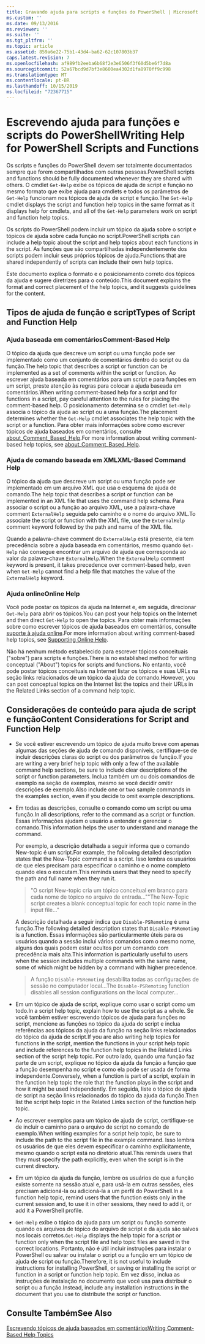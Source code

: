 ```yaml
---
title: Gravando ajuda para scripts e funções do PowerShell | Microsoft Docs
ms.custom: ''
ms.date: 09/13/2016
ms.reviewer: ''
ms.suite: ''
ms.tgt_pltfrm: ''
ms.topic: article
ms.assetid: 859a6e22-75b1-43d4-ba62-62c107803b37
caps.latest.revision: 7
ms.openlocfilehash: af989fb2eeba6b68f2e3e6506f3f60d5be6f7d8a
ms.sourcegitcommit: 52a67bcd9d7bf3e8600ea4302d1fa8970ff9c998
ms.translationtype: MT
ms.contentlocale: pt-BR
ms.lasthandoff: 10/15/2019
ms.locfileid: "72367715"
---
```

# <a name="writing-help-for-powershell-scripts-and-functions"></a><span data-ttu-id="9c0fc-102">Escrevendo ajuda para funções e scripts do PowerShell</span><span class="sxs-lookup"><span data-stu-id="9c0fc-102">Writing Help for PowerShell Scripts and Functions</span></span>

<span data-ttu-id="9c0fc-103">Os scripts e funções do PowerShell devem ser totalmente documentados sempre que forem compartilhados com outras pessoas.</span><span class="sxs-lookup"><span data-stu-id="9c0fc-103">PowerShell scripts and functions should be fully documented whenever they are shared with others.</span></span>
<span data-ttu-id="9c0fc-104">O cmdlet `Get-Help` exibe os tópicos de ajuda de script e função no mesmo formato que exibe ajuda para cmdlets e todos os parâmetros de `Get-Help` funcionam nos tópicos de ajuda de script e função.</span><span class="sxs-lookup"><span data-stu-id="9c0fc-104">The `Get-Help` cmdlet displays the script and function help topics in the same format as it displays help for cmdlets, and all of the `Get-Help` parameters work on script and function help topics.</span></span>

<span data-ttu-id="9c0fc-105">Os scripts do PowerShell podem incluir um tópico da ajuda sobre o script e tópicos de ajuda sobre cada função no script.</span><span class="sxs-lookup"><span data-stu-id="9c0fc-105">PowerShell scripts can include a help topic about the script and help topics about each functions in the script.</span></span>
<span data-ttu-id="9c0fc-106">As funções que são compartilhadas independentemente dos scripts podem incluir seus próprios tópicos de ajuda.</span><span class="sxs-lookup"><span data-stu-id="9c0fc-106">Functions that are shared independently of scripts can include their own help topics.</span></span>

<span data-ttu-id="9c0fc-107">Este documento explica o formato e o posicionamento correto dos tópicos da ajuda e sugere diretrizes para o conteúdo.</span><span class="sxs-lookup"><span data-stu-id="9c0fc-107">This document explains the format and correct placement of the help topics, and it suggests guidelines for the content.</span></span>

## <a name="types-of-script-and-function-help"></a><span data-ttu-id="9c0fc-108">Tipos de ajuda de função e script</span><span class="sxs-lookup"><span data-stu-id="9c0fc-108">Types of Script and Function Help</span></span>

### <a name="comment-based-help"></a><span data-ttu-id="9c0fc-109">Ajuda baseada em comentários</span><span class="sxs-lookup"><span data-stu-id="9c0fc-109">Comment-Based Help</span></span>
<span data-ttu-id="9c0fc-110">O tópico da ajuda que descreve um script ou uma função pode ser implementado como um conjunto de comentários dentro do script ou da função.</span><span class="sxs-lookup"><span data-stu-id="9c0fc-110">The help topic that describes a script or function can be implemented as a set of comments within the script or function.</span></span>
<span data-ttu-id="9c0fc-111">Ao escrever ajuda baseada em comentários para um script e para funções em um script, preste atenção às regras para colocar a ajuda baseada em comentários.</span><span class="sxs-lookup"><span data-stu-id="9c0fc-111">When writing comment-based help for a script and for functions in a script, pay careful attention to the rules for placing the comment-based help.</span></span>
<span data-ttu-id="9c0fc-112">O posicionamento determina se o cmdlet `Get-Help` associa o tópico da ajuda ao script ou a uma função.</span><span class="sxs-lookup"><span data-stu-id="9c0fc-112">The placement determines whether the `Get-Help` cmdlet associates the help topic with the script or a function.</span></span>
<span data-ttu-id="9c0fc-113">Para obter mais informações sobre como escrever tópicos de ajuda baseados em comentários, consulte [about_Comment_Based_Help](/powershell/module/microsoft.powershell.core/about/about_comment_based_help).</span><span class="sxs-lookup"><span data-stu-id="9c0fc-113">For more information about writing comment-based help topics, see [about_Comment_Based_Help](/powershell/module/microsoft.powershell.core/about/about_comment_based_help).</span></span>

### <a name="xml-based-command-help"></a><span data-ttu-id="9c0fc-114">Ajuda de comando baseada em XML</span><span class="sxs-lookup"><span data-stu-id="9c0fc-114">XML-Based Command Help</span></span>
<span data-ttu-id="9c0fc-115">O tópico da ajuda que descreve um script ou uma função pode ser implementado em um arquivo XML que usa o esquema de ajuda de comando.</span><span class="sxs-lookup"><span data-stu-id="9c0fc-115">The help topic that describes a script or function can be implemented in an XML file that uses the command help schema.</span></span>
<span data-ttu-id="9c0fc-116">Para associar o script ou a função ao arquivo XML, use a palavra-chave comment `ExternalHelp` seguida pelo caminho e o nome do arquivo XML.</span><span class="sxs-lookup"><span data-stu-id="9c0fc-116">To associate the script or function with the XML file, use the `ExternalHelp` comment keyword followed by the path and name of the XML file.</span></span>

<span data-ttu-id="9c0fc-117">Quando a palavra-chave comment do `ExternalHelp` está presente, ela tem precedência sobre a ajuda baseada em comentários, mesmo quando `Get-Help` não consegue encontrar um arquivo de ajuda que corresponda ao valor da palavra-chave `ExternalHelp`.</span><span class="sxs-lookup"><span data-stu-id="9c0fc-117">When the `ExternalHelp` comment keyword is present, it takes precedence over comment-based help, even when `Get-Help` cannot find a help file that matches the value of the `ExternalHelp` keyword.</span></span>

### <a name="online-help"></a><span data-ttu-id="9c0fc-118">Ajuda online</span><span class="sxs-lookup"><span data-stu-id="9c0fc-118">Online Help</span></span>
<span data-ttu-id="9c0fc-119">Você pode postar os tópicos da ajuda na Internet e, em seguida, direcionar `Get-Help` para abrir os tópicos.</span><span class="sxs-lookup"><span data-stu-id="9c0fc-119">You can post your help topics on the Internet and then direct `Get-Help` to open the topics.</span></span>
<span data-ttu-id="9c0fc-120">Para obter mais informações sobre como escrever tópicos de ajuda baseados em comentários, consulte [suporte à ajuda online](../module/supporting-online-help.md).</span><span class="sxs-lookup"><span data-stu-id="9c0fc-120">For more information about writing comment-based help topics, see [Supporting Online Help](../module/supporting-online-help.md).</span></span>

<span data-ttu-id="9c0fc-121">Não há nenhum método estabelecido para escrever tópicos conceituais ("sobre") para scripts e funções.</span><span class="sxs-lookup"><span data-stu-id="9c0fc-121">There is no established method for writing conceptual ("About") topics for scripts and functions.</span></span>
<span data-ttu-id="9c0fc-122">No entanto, você pode postar tópicos conceituais na Internet listar os tópicos e suas URLs na seção links relacionados de um tópico da ajuda de comando.</span><span class="sxs-lookup"><span data-stu-id="9c0fc-122">However, you can post conceptual topics on the Internet list the topics and their URLs in the Related Links section of a command help topic.</span></span>

## <a name="content-considerations-for-script-and-function-help"></a><span data-ttu-id="9c0fc-123">Considerações de conteúdo para ajuda de script e função</span><span class="sxs-lookup"><span data-stu-id="9c0fc-123">Content Considerations for Script and Function Help</span></span>

- <span data-ttu-id="9c0fc-124">Se você estiver escrevendo um tópico de ajuda muito breve com apenas algumas das seções de ajuda de comando disponíveis, certifique-se de incluir descrições claras do script ou dos parâmetros de função.</span><span class="sxs-lookup"><span data-stu-id="9c0fc-124">If you are writing a very brief help topic with only a few of the available command help sections, be sure to include clear descriptions of the script or function parameters.</span></span> <span data-ttu-id="9c0fc-125">Inclua também um ou dois comandos de exemplo na seção de exemplos, mesmo se você decidir omitir descrições de exemplo.</span><span class="sxs-lookup"><span data-stu-id="9c0fc-125">Also include one or two sample commands in the examples section, even if you decide to omit example descriptions.</span></span>

- <span data-ttu-id="9c0fc-126">Em todas as descrições, consulte o comando como um script ou uma função.</span><span class="sxs-lookup"><span data-stu-id="9c0fc-126">In all descriptions, refer to the command as a script or function.</span></span> <span data-ttu-id="9c0fc-127">Essas informações ajudam o usuário a entender e gerenciar o comando.</span><span class="sxs-lookup"><span data-stu-id="9c0fc-127">This information helps the user to understand and manage the command.</span></span>

  <span data-ttu-id="9c0fc-128">Por exemplo, a descrição detalhada a seguir informa que o comando New-topic é um script.</span><span class="sxs-lookup"><span data-stu-id="9c0fc-128">For example, the following detailed description states that the New-Topic command is a script.</span></span> <span data-ttu-id="9c0fc-129">Isso lembra os usuários de que eles precisam para especificar o caminho e o nome completo quando eles o executam.</span><span class="sxs-lookup"><span data-stu-id="9c0fc-129">This reminds users that they need to specify the path and full name when they run it.</span></span>

  > <span data-ttu-id="9c0fc-130">"O script New-topic cria um tópico conceitual em branco para cada nome de tópico no arquivo de entrada..."</span><span class="sxs-lookup"><span data-stu-id="9c0fc-130">"The New-Topic script creates a blank conceptual topic for each topic name in the input file..."</span></span>

  <span data-ttu-id="9c0fc-131">A descrição detalhada a seguir indica que `Disable-PSRemoting` é uma função.</span><span class="sxs-lookup"><span data-stu-id="9c0fc-131">The following detailed description states that `Disable-PSRemoting` is a function.</span></span> <span data-ttu-id="9c0fc-132">Essas informações são particularmente úteis para os usuários quando a sessão inclui vários comandos com o mesmo nome, alguns dos quais podem estar ocultos por um comando com precedência mais alta.</span><span class="sxs-lookup"><span data-stu-id="9c0fc-132">This information is particularly useful to users when the session includes multiple commands with the same name, some of which might be hidden by a command with higher precedence.</span></span>

  > <span data-ttu-id="9c0fc-133">A função `Disable-PSRemoting` desabilita todas as configurações de sessão no computador local...</span><span class="sxs-lookup"><span data-stu-id="9c0fc-133">The `Disable-PSRemoting` function disables all session configurations on the local computer...</span></span>

- <span data-ttu-id="9c0fc-134">Em um tópico de ajuda de script, explique como usar o script como um todo.</span><span class="sxs-lookup"><span data-stu-id="9c0fc-134">In a script help topic, explain how to use the script as a whole.</span></span> <span data-ttu-id="9c0fc-135">Se você também estiver escrevendo tópicos de ajuda para funções no script, mencione as funções no tópico da ajuda do script e inclua referências aos tópicos da ajuda da função na seção links relacionados do tópico da ajuda de script.</span><span class="sxs-lookup"><span data-stu-id="9c0fc-135">If you are also writing help topics for functions in the script, mention the functions in your script help topic and include references to the function help topics in the Related Links section of the script help topic.</span></span> <span data-ttu-id="9c0fc-136">Por outro lado, quando uma função faz parte de um script, explique no tópico da ajuda da função a função que a função desempenha no script e como ela pode ser usada de forma independente.</span><span class="sxs-lookup"><span data-stu-id="9c0fc-136">Conversely, when a function is part of a script, explain in the function help topic the role that the function plays in the script and how it might be used independently.</span></span> <span data-ttu-id="9c0fc-137">Em seguida, liste o tópico de ajuda de script na seção links relacionados do tópico da ajuda da função.</span><span class="sxs-lookup"><span data-stu-id="9c0fc-137">Then list the script help topic in the Related Links section of the function help topic.</span></span>

- <span data-ttu-id="9c0fc-138">Ao escrever exemplos para um tópico de ajuda de script, certifique-se de incluir o caminho para o arquivo de script no comando de exemplo.</span><span class="sxs-lookup"><span data-stu-id="9c0fc-138">When writing examples for a script help topic, be sure to include the path to the script file in the example command.</span></span> <span data-ttu-id="9c0fc-139">Isso lembra os usuários de que eles devem especificar o caminho explicitamente, mesmo quando o script está no diretório atual.</span><span class="sxs-lookup"><span data-stu-id="9c0fc-139">This reminds users that they must specify the path explicitly, even when the script is in the current directory.</span></span>

- <span data-ttu-id="9c0fc-140">Em um tópico da ajuda da função, lembre os usuários de que a função existe somente na sessão atual e, para usá-la em outras sessões, eles precisam adicioná-la ou adicioná-la a um perfil do PowerShell.</span><span class="sxs-lookup"><span data-stu-id="9c0fc-140">In a function help topic, remind users that the function exists only in the current session and, to use it in other sessions, they need to add it, or add it a PowerShell profile.</span></span>

- <span data-ttu-id="9c0fc-141">`Get-Help` exibe o tópico da ajuda para um script ou função somente quando os arquivos de tópico do arquivo de script e da ajuda são salvos nos locais corretos.</span><span class="sxs-lookup"><span data-stu-id="9c0fc-141">`Get-Help` displays the help topic for a script or function only when the script file and help topic files are saved in the correct locations.</span></span> <span data-ttu-id="9c0fc-142">Portanto, não é útil incluir instruções para instalar o PowerShell ou salvar ou instalar o script ou a função em um tópico de ajuda de script ou função.</span><span class="sxs-lookup"><span data-stu-id="9c0fc-142">Therefore, it is not useful to include instructions for installing PowerShell, or saving or installing the script or function in a script or function help topic.</span></span> <span data-ttu-id="9c0fc-143">Em vez disso, inclua as instruções de instalação no documento que você usa para distribuir o script ou a função.</span><span class="sxs-lookup"><span data-stu-id="9c0fc-143">Instead, include any installation instructions in the document that you use to distribute the script or function.</span></span>

## <a name="see-also"></a><span data-ttu-id="9c0fc-144">Consulte Também</span><span class="sxs-lookup"><span data-stu-id="9c0fc-144">See Also</span></span>

[<span data-ttu-id="9c0fc-145">Escrevendo tópicos de ajuda baseados em comentários</span><span class="sxs-lookup"><span data-stu-id="9c0fc-145">Writing Comment-Based Help Topics</span></span>](./writing-comment-based-help-topics.md)
